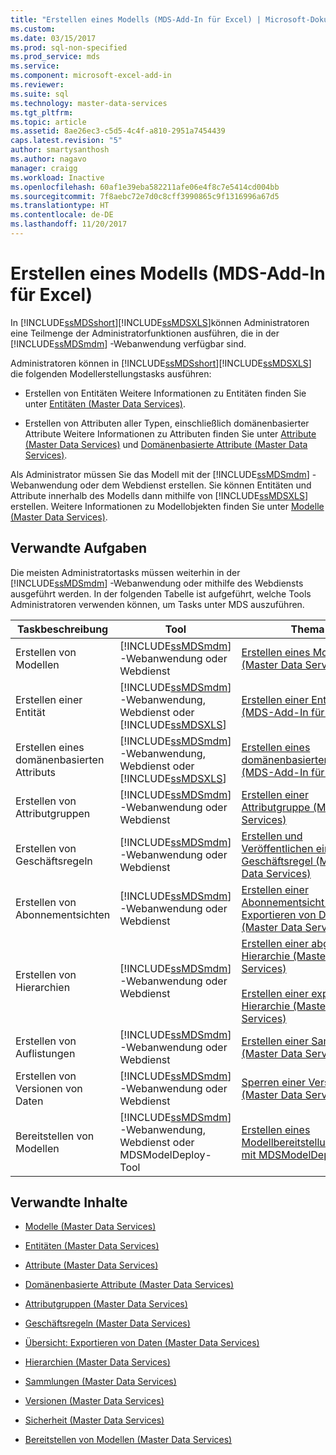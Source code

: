 ```yaml
---
title: "Erstellen eines Modells (MDS-Add-In für Excel) | Microsoft-Dokumentation"
ms.custom: 
ms.date: 03/15/2017
ms.prod: sql-non-specified
ms.prod_service: mds
ms.service: 
ms.component: microsoft-excel-add-in
ms.reviewer: 
ms.suite: sql
ms.technology: master-data-services
ms.tgt_pltfrm: 
ms.topic: article
ms.assetid: 8ae26ec3-c5d5-4c4f-a810-2951a7454439
caps.latest.revision: "5"
author: smartysanthosh
ms.author: nagavo
manager: craigg
ms.workload: Inactive
ms.openlocfilehash: 60af1e39eba582211afe06e4f8c7e5414cd004bb
ms.sourcegitcommit: 7f8aebc72e7d0c8cff3990865c9f1316996a67d5
ms.translationtype: HT
ms.contentlocale: de-DE
ms.lasthandoff: 11/20/2017
---
```

# <a name="building-a-model-mds-add-in-for-excel"></a>Erstellen eines Modells (MDS-Add-In für Excel)
  In [!INCLUDE[ssMDSshort](../../includes/ssmdsshort-md.md)][!INCLUDE[ssMDSXLS](../../includes/ssmdsxls-md.md)]können Administratoren eine Teilmenge der Administratorfunktionen ausführen, die in der [!INCLUDE[ssMDSmdm](../../includes/ssmdsmdm-md.md)] -Webanwendung verfügbar sind.  
  
 Administratoren können in [!INCLUDE[ssMDSshort](../../includes/ssmdsshort-md.md)][!INCLUDE[ssMDSXLS](../../includes/ssmdsxls-md.md)] die folgenden Modellerstellungstasks ausführen:  
  
-   Erstellen von Entitäten Weitere Informationen zu Entitäten finden Sie unter [Entitäten &#40;Master Data Services&#41;](../../master-data-services/entities-master-data-services.md).  
  
-   Erstellen von Attributen aller Typen, einschließlich domänenbasierter Attribute Weitere Informationen zu Attributen finden Sie unter [Attribute &#40;Master Data Services&#41;](../../master-data-services/attributes-master-data-services.md) und [Domänenbasierte Attribute &#40;Master Data Services&#41;](../../master-data-services/domain-based-attributes-master-data-services.md).  
  
 Als Administrator müssen Sie das Modell mit der [!INCLUDE[ssMDSmdm](../../includes/ssmdsmdm-md.md)] -Webanwendung oder dem Webdienst erstellen. Sie können Entitäten und Attribute innerhalb des Modells dann mithilfe von [!INCLUDE[ssMDSXLS](../../includes/ssmdsxls-md.md)] erstellen. Weitere Informationen zu Modellobjekten finden Sie unter [Modelle &#40;Master Data Services&#41;](../../master-data-services/models-master-data-services.md).  
  
## <a name="related-tasks"></a>Verwandte Aufgaben  
 Die meisten Administratortasks müssen weiterhin in der [!INCLUDE[ssMDSmdm](../../includes/ssmdsmdm-md.md)] -Webanwendung oder mithilfe des Webdiensts ausgeführt werden. In der folgenden Tabelle ist aufgeführt, welche Tools Administratoren verwenden können, um Tasks unter MDS auszuführen.  
  
|Taskbeschreibung|Tool|Thema|  
|----------------------|----------|-----------|  
|Erstellen von Modellen|[!INCLUDE[ssMDSmdm](../../includes/ssmdsmdm-md.md)] -Webanwendung oder Webdienst|[Erstellen eines Modells &#40;Master Data Services&#41;](../../master-data-services/create-a-model-master-data-services.md)|  
|Erstellen einer Entität|[!INCLUDE[ssMDSmdm](../../includes/ssmdsmdm-md.md)] -Webanwendung, Webdienst oder [!INCLUDE[ssMDSXLS](../../includes/ssmdsxls-md.md)]|[Erstellen einer Entität &#40;MDS-Add-In für Excel&#41;](../../master-data-services/microsoft-excel-add-in/create-an-entity-mds-add-in-for-excel.md)|  
|Erstellen eines domänenbasierten Attributs|[!INCLUDE[ssMDSmdm](../../includes/ssmdsmdm-md.md)] -Webanwendung, Webdienst oder [!INCLUDE[ssMDSXLS](../../includes/ssmdsxls-md.md)]|[Erstellen eines domänenbasierten Attributs &#40;MDS-Add-In für Excel&#41;](../../master-data-services/microsoft-excel-add-in/create-a-domain-based-attribute-mds-add-in-for-excel.md)|  
|Erstellen von Attributgruppen|[!INCLUDE[ssMDSmdm](../../includes/ssmdsmdm-md.md)] -Webanwendung oder Webdienst|[Erstellen einer Attributgruppe &#40;Master Data Services&#41;](../../master-data-services/create-an-attribute-group-master-data-services.md)|  
|Erstellen von Geschäftsregeln|[!INCLUDE[ssMDSmdm](../../includes/ssmdsmdm-md.md)] -Webanwendung oder Webdienst|[Erstellen und Veröffentlichen einer Geschäftsregel &#40;Master Data Services&#41;](../../master-data-services/create-and-publish-a-business-rule-master-data-services.md)|  
|Erstellen von Abonnementsichten|[!INCLUDE[ssMDSmdm](../../includes/ssmdsmdm-md.md)] -Webanwendung oder Webdienst|[Erstellen einer Abonnementsicht zum Exportieren von Daten &#40;Master Data Services&#41;](../../master-data-services/create-a-subscription-view-to-export-data-master-data-services.md)|  
|Erstellen von Hierarchien|[!INCLUDE[ssMDSmdm](../../includes/ssmdsmdm-md.md)] -Webanwendung oder Webdienst|[Erstellen einer abgeleiteten Hierarchie &#40;Master Data Services&#41;](../../master-data-services/create-a-derived-hierarchy-master-data-services.md)<br /><br /> [Erstellen einer expliziten Hierarchie &#40;Master Data Services&#41;](../../master-data-services/create-an-explicit-hierarchy-master-data-services.md)|  
|Erstellen von Auflistungen|[!INCLUDE[ssMDSmdm](../../includes/ssmdsmdm-md.md)] -Webanwendung oder Webdienst|[Erstellen einer Sammlung &#40;Master Data Services&#41;](../../master-data-services/create-a-collection-master-data-services.md)|  
|Erstellen von Versionen von Daten|[!INCLUDE[ssMDSmdm](../../includes/ssmdsmdm-md.md)] -Webanwendung oder Webdienst|[Sperren einer Version &#40;Master Data Services&#41;](../../master-data-services/lock-a-version-master-data-services.md)|  
|Bereitstellen von Modellen|[!INCLUDE[ssMDSmdm](../../includes/ssmdsmdm-md.md)] -Webanwendung, Webdienst oder MDSModelDeploy-Tool|[Erstellen eines Modellbereitstellungspakets mit MDSModelDeploy](../../master-data-services/create-a-model-deployment-package-by-using-mdsmodeldeploy.md)|  
  
## <a name="related-content"></a>Verwandte Inhalte  
  
-   [Modelle &#40;Master Data Services&#41;](../../master-data-services/models-master-data-services.md)  
  
-   [Entitäten &#40;Master Data Services&#41;](../../master-data-services/entities-master-data-services.md)  
  
-   [Attribute &#40;Master Data Services&#41;](../../master-data-services/attributes-master-data-services.md)  
  
-   [Domänenbasierte Attribute &#40;Master Data Services&#41;](../../master-data-services/domain-based-attributes-master-data-services.md)  
  
-   [Attributgruppen &#40;Master Data Services&#41;](../../master-data-services/attribute-groups-master-data-services.md)  
  
-   [Geschäftsregeln &#40;Master Data Services&#41;](../../master-data-services/business-rules-master-data-services.md)  
  
-   [Übersicht: Exportieren von Daten &#40;Master Data Services&#41;](../../master-data-services/overview-exporting-data-master-data-services.md)  
  
-   [Hierarchien &#40;Master Data Services&#41;](../../master-data-services/hierarchies-master-data-services.md)  
  
-   [Sammlungen &#40;Master Data Services&#41;](../../master-data-services/collections-master-data-services.md)  
  
-   [Versionen &#40;Master Data Services&#41;](../../master-data-services/versions-master-data-services.md)  
  
-   [Sicherheit &#40;Master Data Services&#41;](../../master-data-services/security-master-data-services.md)  
  
-   [Bereitstellen von Modellen &#40;Master Data Services&#41;](../../master-data-services/deploying-models-master-data-services.md)  
  
  
